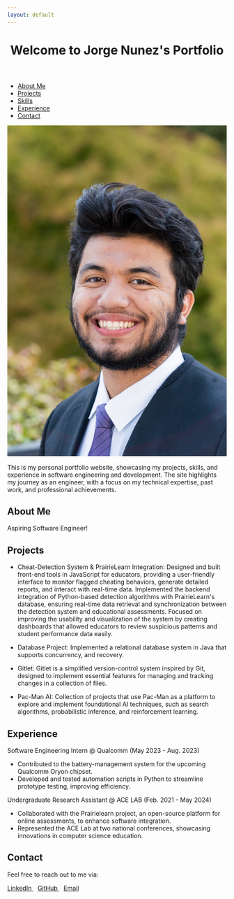 ```yaml
---
layout: default
---
```


<header>
  <h1>Welcome to Jorge Nunez's Portfolio</h1>
</header>

<!-- Navigation Tabs -->
<nav>
  <ul class="nav-tabs">
    <li><a href="#about">About Me</a></li>
    <li><a href="#projects">Projects</a></li>
    <li><a href="#skills">Skills</a></li>
    <li><a href="#experience">Experience</a></li>
    <li><a href="#contact">Contact</a></li>
  </ul>
</nav>

<img src="images/Professional headshot.jpg" alt="Profile Picture" class="profile-pic">

This is my personal portfolio website, showcasing my projects, skills, and experience in software engineering and development. The site highlights my journey as an engineer, with a focus on my technical expertise, past work, and professional achievements.

<a name="about"></a>
## About Me
Aspiring Software Engineer!

<a name="projects"></a>
## Projects

- Cheat-Detection System & PrairieLearn Integration: 
  Designed and built front-end tools in JavaScript for educators, providing a user-friendly interface to monitor flagged cheating behaviors, generate detailed reports, and interact with real-time data. Implemented the backend integration of Python-based detection algorithms with PrairieLearn's database, ensuring real-time data retrieval and synchronization between the detection system and educational assessments. Focused on improving the usability and visualization of the system by creating dashboards that allowed educators to review suspicious patterns and student performance data easily.

- Database Project: Implemented a relational database system in Java that supports concurrency, and recovery.

- Gitlet: Gitlet is a simplified version-control system inspired by Git, designed to implement essential features for managing and tracking changes in a collection of files.

- Pac-Man AI: Collection of projects that use Pac-Man as a platform to explore and implement foundational AI techniques, such as search algorithms, probabilistic inference, and reinforcement learning. 

<a name="experience"></a>
## Experience

Software Engineering Intern @ Qualcomm (May 2023 - Aug. 2023)

- Contributed to the battery-management system for the upcoming Qualcomm Oryon chipset.
- Developed and tested automation scripts in Python to streamline prototype testing, improving efficiency.

Undergraduate Research Assistant @ ACE LAB (Feb. 2021 - May 2024)

- Collaborated with the Prairielearn project, an open-source platform for online assessments, to enhance software integration.
- Represented the ACE Lab at two national conferences, showcasing innovations in computer science education.

<a name="contact"></a>
## Contact

Feel free to reach out to me via:

<div class="contact-icons">
  <a href="https://www.linkedin.com/in/jorge-nunez24/" target="_blank" style="margin-right: 10px;">
    <i class="fab fa-linkedin fa-2x"></i> LinkedIn
  </a>

  <a href="https://github.com/jorge1289" target="_blank" style="margin-right: 10px;">
    <i class="fab fa-github fa-2x"></i> GitHub
  </a>

  <a href="mailto:jorge1289@berkeley.edu" style="margin-right: 10px;">
    <i class="fas fa-envelope fa-2x"></i> Email
  </a>
</div>
